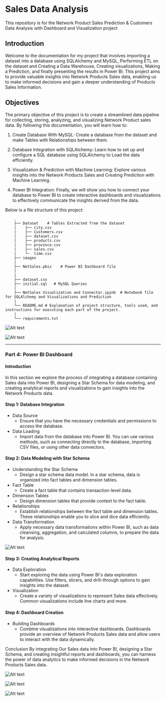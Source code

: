 # Sales Data Analysis

This repository is for the Network Product Sales Prediction & Customers Data Analysis with Dashboard and Visualization project

##  Introduction

Welcome to the documentation for my project that involves importing a dataset into a database using SQLAlchemy and MySQL, Performing ETL on the dataset and Creating a Data Warehouse, Creating visualizations, Making a Prediction, and finally presenting the results in Power BI. This project aims to provide valuable insights into Network Products Sales data, enabling us to make informed decisions and gain a deeper understanding of Products Sales Information.

## Objectives

The primary objective of this project is to create a streamlined data pipeline for collecting, storing, analyzing, and visualizing Network Product sales data. By following this documentation, you will learn how to:

1. Create Database With MySQL: Create a database from the dataset and make Tables with Relationships between them.

2. Database Integration with SQLAlchemy: Learn how to set up and configure a SQL database using SQLAlchemy to Load the data efficiently.

3. Visualization & Prediction with Machine Learning: Explore various insights into the Network Products Sales and Creating Prediction with Machine Learning.

4. Power BI Integration: Finally, we will show you how to connect your database to Power BI to create interactive dashboards and visualizations to effectively communicate the insights derived from the data.

Below is a file structure of this project:

```
    .
    ├── Dataset    # Tables Extracted from the dataset
    |    ├── city.csv
    |    ├── Customers.csv
    |    ├── dataset.csv
    |    ├── products.csv
    |    ├── province.csv
    |    ├── sales.csv
    |    └─  time.csv
    ├── images
    |
    ├── NetSales.pbix    # Power BI Dashboard file
    |
    |
    ├── dataset.csv
    ├── initial.sql   # MySQL Queries
    |
    ├── NetSales Visualization and Connector.ipynb  # Notebook file for SQLAlchemy and Visualizations and Prediction
    |
    └── README.md # Explanation of project structure, tools used, and instructions for executing each part of the project.
    |
    └── requirements.txt
```


![Alt text](images/Sales_ERD.png)

![Alt text](images/Sales-Speed-Service.png)

-----------------------------------------------------------------------------------
### Part 4: Power BI Dashboard

#### Introduction
In this section we explore the process of integrating a database containing Sales data into Power BI, designing a Star Schema for data modeling, and creating analytical reports and visualizations to gain insights into the Network Products data.

#### Step 1: Database Integration
* Data Source
    * Ensure that you have the necessary credentials and permissions to access the database.
* Data Loading
    * Import data from the database into Power BI. You can use various methods, such as connecting directly to the database, importing CSV files, or using other data connectors.
#### Step 2: Data Modeling with Star Schema
- Understanding the Star Schema
    * Design a star schema data model. In a star schema, data is organized into fact tables and dimension tables.
- Fact Table
    * Create a fact table that contains transaction-level data. 
- Dimension Tables
    * Design dimension tables that provide context to the fact table. 
- Relationships
    * Establish relationships between the fact table and dimension tables. These relationships enable you to slice and dice data efficiently.
- Data Transformation
    * Apply necessary data transformations within Power BI, such as data cleansing, aggregation, and calculated columns, to prepare the data for analysis.

![Alt text](images/Relationships.PNG)

#### Step 3: Creating Analytical Reports
- Data Exploration
    * Start exploring the data using Power BI's data exploration capabilities. Use filters, slicers, and drill-through options to gain insights into the dataset.
- Visualization
    * Create a variety of visualizations to represent Sales data effectively. Common visualizations include line charts and more.

#### Step 4: Dashboard Creation
- Building Dashboards
    * Combine visualizations into interactive dashboards. Dashboards provide an overview of Network Products Sales data and allow users to interact with the data dynamically.

Conclusion
By integrating Our Sales data into Power BI, designing a Star Schema, and creating insightful reports and dashboards, you can harness the power of data analytics to make informed decisions in the Network Products Sales data.


![Alt text](images/Sales.PNG)

![Alt text](images/Geo.PNG)

![Alt text](images/Stats.PNG)
